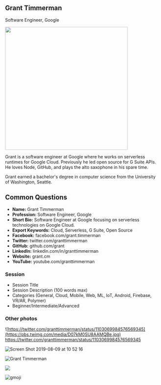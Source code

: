 ## Grant Timmerman

Software Engineer, Google

<img src="https://user-images.githubusercontent.com/744973/143484396-8f5e689b-4427-4e22-b5cc-0369b4a1550e.png" width="400" />

Grant is a software engineer at Google where he works on serverless runtimes for Google Cloud. Previously he led open source for G Suite APIs. He loves Node, GitHub, and plays the alto saxophone in his spare time.

Grant earned a bachelor's degree in computer science from the University of Washington, Seattle.

## Common Questions

- **Name:** Grant Timmerman
- **Profession:** Software Engineer, Google
- **Short Bio:** Software Engineer at Google focusing on serverless technologies on Google Cloud.
- **Export Keywords:** Cloud, Serverless, G Suite, Open Source
- **Facebook:** facebook.com/grant.timmerman
- **Twitter:** twitter.com/granttimmerman
- **GitHub:** github.com/grant
- **LinkedIn:** linkedin.com/in/granttimmerman
- **Website:** grant.cm
- **YouTube:** youtube.com/granttimmerman

### Session

- Session Title
- Session Description (100 words max)
- Categories (General, Cloud, Mobile, Web, ML, IoT, Android, Firebase, VR/AR, Polymer)
- Beginner/Intermediate/Advanced

### Other photos

![https://twitter.com/granttimmerman/status/1103069984576569345](https://pbs.twimg.com/media/D07kM0SU8AAMQBe.jpg)
https://twitter.com/granttimmerman/status/1103069984576569345

![Screen Shot 2019-08-09 at 10 52 16](https://user-images.githubusercontent.com/744973/62798717-d3ed1680-ba93-11e9-9338-e65b6c3a22ae.png)

![Grant Timmerman](https://user-images.githubusercontent.com/744973/93780614-fe455900-fbed-11ea-8208-3d4081ad421e.jpg)

![](https://user-images.githubusercontent.com/744973/38894674-c762c6dc-4242-11e8-82a4-c3369c2adf94.jpg)

![gmoji](https://user-images.githubusercontent.com/744973/62798784-f97a2000-ba93-11e9-8e28-c35348588620.png)
